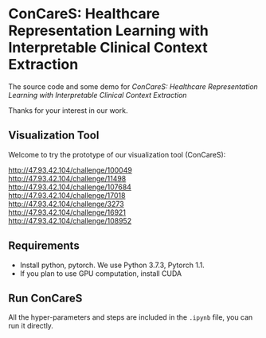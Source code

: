 # ConCareS: Healthcare Representation Learning with Interpretable Clinical Context Extraction

The source code and some demo for *ConCareS: Healthcare Representation Learning with Interpretable Clinical Context Extraction*

Thanks for your interest in our work.

## Visualization Tool
Welcome to try the prototype of our visualization tool (ConCareS):

http://47.93.42.104/challenge/100049   
http://47.93.42.104/challenge/11498   
http://47.93.42.104/challenge/107684   
http://47.93.42.104/challenge/17018   
http://47.93.42.104/challenge/3273   
http://47.93.42.104/challenge/16921   
http://47.93.42.104/challenge/108952      


## Requirements

* Install python, pytorch. We use Python 3.7.3, Pytorch 1.1.
* If you plan to use GPU computation, install CUDA


## Run ConCareS

All the hyper-parameters and steps are included in the `.ipynb` file, you can run it directly.
